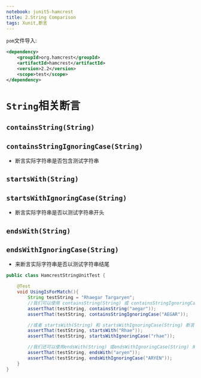 ```yaml
---
notebook: junit5-hamcrest
title: 2.String Comparison
tags: Xunit,断言
---
```



`pom`文件导入:
```xml
<dependency>
    <groupId>org.hamcrest</groupId>
    <artifactId>hamcrest</artifactId>
    <version>2.2</version>
    <scope>test</scope>
</dependency>
```
# `String`相关断言
## `containsString(String)` 
## `containsStringIgnoringCase(String)` 
- 断言实际字符串是否包含测试字符串
## `startsWith(String)`
## `startsWithIgnoringCase(String)` 
- 断言实际字符串是否以测试字符串开头

## `endsWith(String)`
## `endsWithIgnoringCase(String)`
- 来断言实际字符串是否以测试字符串结尾
```java
public class HamcrestStringUnitTest {

    @Test
    void UsingIsForMatch(){
        String testString = "Rhaegar Targaryen";
        //我们可以使用 containsString(String) 或 containsStringIgnoringCase(String) 来断言实际字符串是否包含测试字符串
        assertThat(testString, containsString("aegar"));
        assertThat(testString, containsStringIgnoringCase("AEGAR"));

        //或者 startsWith(String) 和 startsWithIgnoringCase(String) 断言实际字符串是否以测试字符串开头
        assertThat(testString, startsWith("Rhae"));
        assertThat(testString, startsWithIgnoringCase("rhae"));

        //我们还可以使用endsWith(String) 或endsWithIgnoringCase(String) 来断言实际字符串是否以测试字符串结尾
        assertThat(testString, endsWith("aryen"));
        assertThat(testString, endsWithIgnoringCase("ARYEN"));
    }
}

```